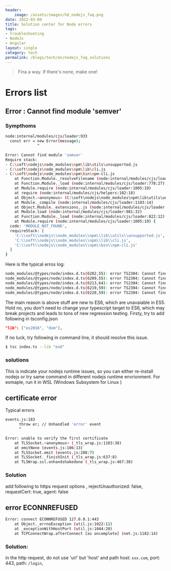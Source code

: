 ```yaml
---
header:
    image: /assets/images/hd_nodejs_faq.png
date: 2022-03-09
title: Solution center for Node errors 
tags:
- troubleshooting
- NodeJs
- Angular
layout: single
category: tech
permalink: /blogs/tech/en/nodejs_faq_solutions
---
```

> Fina a way. If there's none, make one!

# Errors list
## Error : Cannot find module 'semver'

### Sympthoms
```bash
node:internal/modules/cjs/loader:933
  const err = new Error(message);
              ^

Error: Cannot find module 'semver'
Require stack:
- C:\soft\nodejs\node_modules\npm\lib\utils\unsupported.js
- C:\soft\nodejs\node_modules\npm\lib\cli.js
- C:\soft\nodejs\node_modules\npm\bin\npm-cli.js
    at Function.Module._resolveFilename (node:internal/modules/cjs/loader:933:15)
    at Function.Module._load (node:internal/modules/cjs/loader:778:27)
    at Module.require (node:internal/modules/cjs/loader:1005:19)
    at require (node:internal/modules/cjs/helpers:102:18)
    at Object.<anonymous> (C:\soft\nodejs\node_modules\npm\lib\utils\unsupported.js:2:16)
    at Module._compile (node:internal/modules/cjs/loader:1103:14)
    at Object.Module._extensions..js (node:internal/modules/cjs/loader:1155:10)
    at Module.load (node:internal/modules/cjs/loader:981:32)
    at Function.Module._load (node:internal/modules/cjs/loader:822:12)
    at Module.require (node:internal/modules/cjs/loader:1005:19) {
  code: 'MODULE_NOT_FOUND',
  requireStack: [
    'C:\\soft\\nodejs\\node_modules\\npm\\lib\\utils\\unsupported.js',
    'C:\\soft\\nodejs\\node_modules\\npm\\lib\\cli.js',
    'C:\\soft\\nodejs\\node_modules\\npm\\bin\\npm-cli.js'
  ]
}
```

Here is the typical erros log:

```bash
node_modules/@types/node/index.d.ts(6202,55): error TS2304: Cannot find name 'Map'.
node_modules/@types/node/index.d.ts(6209,55): error TS2304: Cannot find name 'Set'.
node_modules/@types/node/index.d.ts(6213,64): error TS2304: Cannot find name 'Symbol'.
node_modules/@types/node/index.d.ts(6219,59): error TS2304: Cannot find name 'WeakMap'.
node_modules/@types/node/index.d.ts(6220,59): error TS2304: Cannot find name 'WeakSet'.
```
The main reason is above stuff are new to ES6, which are unavaiable in ES5. Hold no, you don't need to change your typescript target to ES6, which may break projects and leads to tons of new regression testing.
Firsty, try to add following in tsconfig.json
```json
"lib": ["es2016", "dom"],
```
If no luck, try following in command line, it should resolve this issue.
```bash
$ tsc index.ts --lib "es6"
```
### solutions
This is indicate your nodejs runtime issues, so you can either re-install nodejs or try same command in different nodejs runtime envrionment. For exmaple, run it in WSL (Windows Subsystem for Linux )


## certificate error

Typical errors
```bash
events.js:183
      throw er; // Unhandled 'error' event
      ^

Error: unable to verify the first certificate
    at TLSSocket.<anonymous> (_tls_wrap.js:1103:38)
    at emitNone (events.js:106:13)
    at TLSSocket.emit (events.js:208:7)
    at TLSSocket._finishInit (_tls_wrap.js:637:8)
    at TLSWrap.ssl.onhandshakedone (_tls_wrap.js:467:38)
```
### Solution

add following to https request options
 ,
      rejectUnauthorized: false,
        requestCert: true,
        agent: false

## error ECONNREFUSED
```bash
Error: connect ECONNREFUSED 127.0.0.1:443
    at Object._errnoException (util.js:1022:11)
    at _exceptionWithHostPort (util.js:1044:20)
    at TCPConnectWrap.afterConnect [as oncomplete] (net.js:1182:14)
```
### Solution:
in the http request, do not use 'url' but 'host' and path
host: `xxx.com`,
    port: 443,
    path: `/login`,
